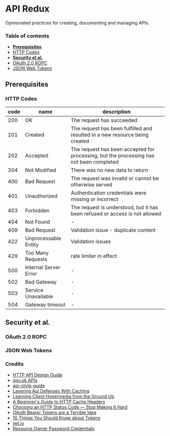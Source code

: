 # API Redux

Opinionated practices for creating, documenting and managing APIs.

### Table of contents

- __[Prerequisites](#prerequisites)__
 - [HTTP Codes](#http-codes)
- __[Security et al.](#security-et-al.)__
 - [OAuth 2.0 ROPC](#oauth-20-ropc)
 - [JSON Web Tokens](#json-web-tokens)

## Prerequisites

### HTTP Codes

code | name | description
---- | ---- | -----------
200 | OK | The request has succeeded
201 | Created | The request has been fulfilled and resulted in a new resource being created
202 | Accepted | The request has been accepted for processing, but the processing has not been completed
304 | Not Modified | There was no new data to return
400 | Bad Request | The request was invalid or cannot be otherwise served
401 | Unauthorized | Authentication credentials were missing or incorrect
403 | Forbidden | The request is understood, but it has been refused or access is not allowed
404 |	Not Found | -
409 | Bad Request | Validation issue - duplicate content
422 | Unprocessable Entity | Validation issues
429 | Too Many Requests | rate limiter in effect
500 | Internal Server Error | -
502 | Bad Gateway | -
503 |	Service Unavailable | -
504 | Gateway timeout | -

## Security et al.

### OAuth 2.0 ROPC

### JSON Web Tokens

### Credits

- [HTTP API Design Guide](https://github.com/interagent/http-api-design)
- [gov.uk APIs](https://www.gov.uk/service-manual/making-software/apis.html)
- [api-style-guide](https://github.com/paypal/api-standards/blob/master/api-style-guide.md)
- [Layering Api Defenses With Caching](http://sorentwo.com/2015/10/19/layering-api-defenses-with-caching.html)
- [Learning Client Hypermedia from the Ground Up](http://amundsen.com/talks/2015-06-ndcoslo/index.html)
- [A Beginner's Guide to HTTP Cache Headers](http://dev.mobify.com/blog/beginners-guide-to-http-cache-headers/)
- [Choosing an HTTP Status Code — Stop Making It Hard](http://racksburg.com/choosing-an-http-status-code/)
- [OAuth Bearer Tokens are a Terrible Idea](https://hueniverse.com/2010/09/29/oauth-bearer-tokens-are-a-terrible-idea)
- [10 Things You Should Know about Tokens](https://auth0.com/blog/2014/01/27/ten-things-you-should-know-about-tokens-and-cookies)
- [jwt.io](https://jwt.io)
- [Resource Owner Password Credentials](https://tools.ietf.org/html/rfc6749#section-4.3)
